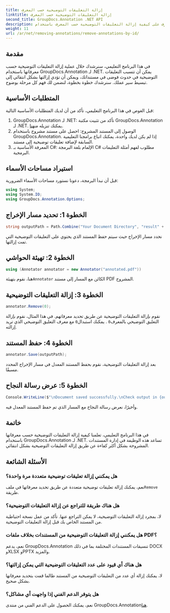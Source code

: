 ```yaml
---
title: إزالة التعليقات التوضيحية حسب المعرف
linktitle: إزالة التعليقات التوضيحية حسب المعرف
second_title: GroupDocs.Annotation .NET API
description: تعرف على كيفية إزالة التعليقات التوضيحية حسب المعرف باستخدام GroupDocs.Annotation لـ .NET. تبسيط سير عمل المستندات الخاصة بك بكفاءة.
weight: 11
url: /ar/net/removing-annotations/remove-annotations-by-id/
---
```

## مقدمة
في هذا البرنامج التعليمي، سنرشدك خلال عملية إزالة التعليقات التوضيحية حسب معرفاتها باستخدام GroupDocs.Annotation لـ .NET. يمكن أن تتسبب التعليقات التوضيحية في حدوث فوضى في مستنداتك، ويمكن أن تؤدي إزالتها بشكل انتقائي إلى تبسيط سير عملك. سنرشدك خطوة بخطوة، لنضمن لك فهم كل مرحلة بوضوح.
## المتطلبات الأساسية
قبل الغوص في هذا البرنامج التعليمي، تأكد من أن لديك المتطلبات الأساسية التالية:
1.  GroupDocs.Annotation لـ .NET: تأكد من تثبيت مكتبة GroupDocs.Annotation لـ .NET. يمكنك تنزيله من[هنا](https://releases.groupdocs.com/annotation/net/).
2. الوصول إلى المستند المشروح: احصل على مستند مشروح باستخدام GroupDocs.Annotation. إذا لم يكن لديك واحدة، يمكنك اتباع برامجنا التعليمية السابقة لإضافة تعليقات توضيحية إلى مستند.
3. المعرفة الأساسية بـ C#: الإلمام بلغة البرمجة C# مطلوب لفهم أمثلة التعليمات البرمجية.

## استيراد مساحات الأسماء
قبل أن نبدأ البرمجة، دعونا نستورد مساحات الأسماء الضرورية:
```csharp
using System;
using System.IO;
using GroupDocs.Annotation.Options;
```

## الخطوة 1: تحديد مسار الإخراج
```csharp
string outputPath = Path.Combine("Your Document Directory", "result" + Path.GetExtension("input.pdf"));
```
نحدد مسار الإخراج حيث سيتم حفظ المستند الذي يحتوي على التعليقات التوضيحية التي تمت إزالتها.
## الخطوة 2: تهيئة الحواشي
```csharp
using (Annotator annotator = new Annotator("annotated.pdf"))
```
 هنا، نقوم بتهيئة`Annotator` الكائن مع المسار إلى مستند PDF المشروح.
## الخطوة 3: إزالة التعليقات التوضيحية
```csharp
annotator.Remove(0);
```
 نقوم بإزالة التعليقات التوضيحية عن طريق تحديد معرفاتهم. في هذا المثال، نقوم بإزالة التعليق التوضيحي بالمعرف`0` . يمكنك استبدال`0` مع معرف التعليق التوضيحي الذي تريد إزالته.
## الخطوة 4: حفظ المستند
```csharp
annotator.Save(outputPath);
```
بعد إزالة التعليقات التوضيحية، نقوم بحفظ المستند المعدل في مسار الإخراج المحدد مسبقًا.
## الخطوة 5: عرض رسالة النجاح
```csharp
Console.WriteLine($"\nDocument saved successfully.\nCheck output in {outputPath}.");
```
وأخيرًا، نعرض رسالة النجاح مع المسار الذي تم حفظ المستند المعدل فيه.

## خاتمة
في هذا البرنامج التعليمي، تعلمنا كيفية إزالة التعليقات التوضيحية حسب معرفاتها باستخدام GroupDocs.Annotation لـ .NET. تساعد هذه الوظيفة في إدارة المستندات المشروحة بشكل أكثر كفاءة عن طريق إزالة التعليقات التوضيحية بشكل انتقائي.
## الأسئلة الشائعة
### هل يمكنني إزالة تعليقات توضيحية متعددة مرة واحدة؟
 نعم، يمكنك إزالة تعليقات توضيحية متعددة عن طريق تحديد معرفاتها في ملف`Remove` طريقة.
### هل هناك طريقة للتراجع عن إزالة التعليقات التوضيحية؟
لا، بمجرد إزالة التعليقات التوضيحية، لا يمكن التراجع عنها. تأكد من عمل نسخة احتياطية من المستند الخاص بك قبل إزالة التعليقات التوضيحية.
### هل يمكنني إزالة التعليقات التوضيحية من المستندات بخلاف ملفات PDF؟
نعم، يدعم GroupDocs.Annotation تنسيقات المستندات المختلفة بما في ذلك DOCX وXLSX وPPTX والمزيد.
### هل هناك أي قيود على عدد التعليقات التوضيحية التي يمكن إزالتها؟
لا، يمكنك إزالة أي عدد من التعليقات التوضيحية من المستند طالما قمت بتحديد معرفاتها بشكل صحيح.
### هل يتوفر الدعم الفني إذا واجهت أي مشاكل؟
 نعم، يمكنك الحصول على الدعم الفني من منتدى GroupDocs.Annotation[هنا](https://forum.groupdocs.com/c/annotation/10).